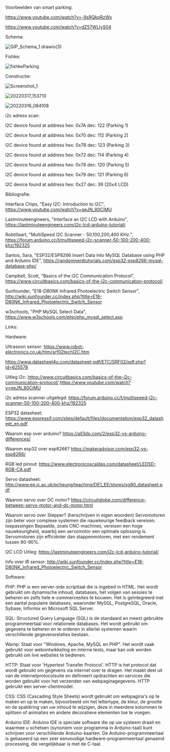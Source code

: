 Voorbeelden van smart parking:

https://www.youtube.com/watch?v=-9s9QkpRzWs

https://www.youtube.com/watch?v=dZ57WLIyS04


Schema:

![GIP_Schema_1 drawio(3)](https://user-images.githubusercontent.com/84501094/158832059-2c38246a-ee87-4d1b-a5ea-6ecb2f757b86.png)

Fishke:

![fishkeParking](https://user-images.githubusercontent.com/84501094/158832319-4afd6257-bcdc-4431-abed-bd7021ca2bfe.png)


Constructie:

![Screenshot_1](https://user-images.githubusercontent.com/84501094/159648242-1bc935f7-010b-4e95-8e65-6d71c42076b8.png)

![20220317_153710](https://user-images.githubusercontent.com/84501094/158831652-27515a12-a5a2-4e21-90e3-08e90cfb2158.jpg)

![20220316_084108](https://user-images.githubusercontent.com/84501094/158831716-e211f728-fa38-4fbd-a081-2fcdf34e6a6c.jpg)



i2c adress scan: 

I2C device found at address hex: 0x7A dec: 122 (Parking 1)

I2C device found at address hex: 0x70 dec: 112 (Parking 2)

I2C device found at address hex: 0x7B dec: 123 (Parking 3)

I2C device found at address hex: 0x72 dec: 114 (Parking 4)

I2C device found at address hex: 0x78 dec: 120 (Parking 5)

I2C device found at address hex: 0x79 dec: 121 (Parking 6)

I2C device found at address hex: 0x27 dec: 39 (20x4 LCD)

Bibliografie:

Interface Chips, "Easy I2C: Introduction to I2C", https://www.youtube.com/watch?v=qeJN_80CiMU

Lastminuteengineers, "Interface an I2C LCD with Arduino", https://lastminuteengineers.com/i2c-lcd-arduino-tutorial/

Robtillaart, "MultiSpeed I2C Scanner - 50,100,200,400 KHz.", https://forum.arduino.cc/t/multispeed-i2c-scanner-50-100-200-400-khz/192325

Santos, Sara, "ESP32/ESP8266 Insert Data into MySQL Database using PHP and Arduino IDE", https://randomnerdtutorials.com/esp32-esp8266-mysql-database-php/

Campbell, Scott, "Basics of the I2C Communication Protocol", https://www.circuitbasics.com/basics-of-the-i2c-communication-protocol/

Sunfounder, "E18-D80NK Infrared Photoelectric Switch Sensor", http://wiki.sunfounder.cc/index.php?title=E18-D80NK_Infrared_Photoelectric_Switch_Sensor

w3schools, "PHP MySQL Select Data", https://www.w3schools.com/php/php_mysql_select.asp

Links:

Hardware:

Ultrasoon sensor:
https://www.robot-electronics.co.uk/htm/srf02techI2C.htm

https://www.datasheet4u.com/datasheet-pdf/ETC/SRF02/pdf.php?id=625578

Uitleg i2c:
https://www.circuitbasics.com/basics-of-the-i2c-communication-protocol/
https://www.youtube.com/watch?v=qeJN_80CiMU

i2c adress scanner uitgelegd:
https://forum.arduino.cc/t/multispeed-i2c-scanner-50-100-200-400-khz/192325

ESP32 datasheet:
https://www.espressif.com/sites/default/files/documentation/esp32_datasheet_en.pdf

Waarom esp over arduino?
https://all3dp.com/2/esp32-vs-arduino-differences/

Waarom esp32 over esp8266?
https://makeradvisor.com/esp32-vs-esp8266/

RGB led pinout:
https://www.electronicoscaldas.com/datasheet/LED5D-RGB-CA.pdf

Servo datasheet:
http://www.ee.ic.ac.uk/pcheung/teaching/DE1_EE/stores/sg90_datasheet.pdf

Waarom servo over DC motor? 
https://circuitglobe.com/difference-between-servo-motor-and-dc-motor.html

Waarom servo over Stepper? (herschrijven in eigen woorden)
Servomotoren zijn beter voor complexe systemen die nauwkeurige feedback vereisen. toepassingen Bepaalde, zoals CNC-machines, vereisen een hoge nauwkeurigheid, waarbij een servomotor een optimale oplossing is. Servomotoren zijn efficiënter dan stappenmotoren, met een rendement tussen 80-90%.

I2C LCD Uitleg: 
https://lastminuteengineers.com/i2c-lcd-arduino-tutorial/

Info over IR sensor:
http://wiki.sunfounder.cc/index.php?title=E18-D80NK_Infrared_Photoelectric_Switch_Sensor

Software:

PHP: 
PHP is een server-side scripttaal die is ingebed in HTML. Het wordt gebruikt om dynamische inhoud, databases, het volgen van sessies te beheren en zelfs hele e-commercesites te bouwen. Het is geïntegreerd met een aantal populaire databases, waaronder MySQL, PostgreSQL, Oracle, Sybase, Informix en Microsoft SQL Server.

SQL:
Structured Query Language (SQL) is de standaard en meest gebruikte programmeertaal voor relationele databases. Het wordt gebruikt om gegevens te beheren en te ordenen in allerlei systemen waarin verschillende gegevensrelaties bestaan.

Wamp:
Staat voor "Windows, Apache, MySQL en PHP". Het wordt vaak gebruikt voor webontwikkeling en interne tests, maar kan ook worden gebruikt om live websites te bedienen.

HTTP:
Staat voor 'Hypertext Transfer Protocol'. HTTP is het protocol dat wordt gebruikt om gegevens via internet over te dragen. Het maakt deel uit van de internetprotocolsuite en definieert opdrachten en services die worden gebruikt voor het verzenden van webpaginagegevens. HTTP gebruikt een server-clientmodel.

CSS:
CSS (Cascading Style Sheets) wordt gebruikt om webpagina's op te maken en op te maken, bijvoorbeeld om het lettertype, de kleur, de grootte en de spatiëring van uw inhoud te wijzigen, deze in meerdere kolommen te splitsen of animaties en andere decoratieve elementen toe te voegen.


Arduino IDE: 
Arduino IDE is speciale software die op uw systeem draait en waarmee u schetsen (synoniem voor programma in Arduino-taal) kunt schrijven voor verschillende Arduino-kaarten. De Arduino-programmeertaal is gebaseerd op een zeer eenvoudige hardware-programmeertaal genaamd processing, die vergelijkbaar is met de C-taal.


